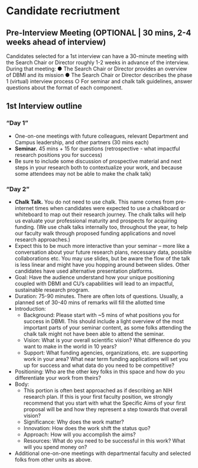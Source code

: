# Candidate recriutment
## Pre-Interview Meeting (OPTIONAL | 30 mins, 2-4 weeks ahead of interview)
Candidates selected for a 1st interview can have a 30-minute meeting with the Search Chair or Director roughly 1-2 weeks in advance of the interview. During that meeting:
●	The Search Chair or Director provides an overview of DBMI and its mission
●	The Search Chair or Director describes the phase 1 (virtual) interview process
  ○	For seminar and chalk talk guidelines, answer questions about the format of each component.

## 1st Interview outline
###	“Day 1”
-	One-on-one meetings with future colleagues, relevant Department and Campus leadership, and other partners (30 mins each)
-	**Seminar.** 45 mins + 15 for questions (retrospective - what impactful research positions you for success)
  -	Be sure to include some discussion of prospective material and next steps in your research  both to contextualize your work, and because some attendees may not be able to make the chalk talk)

###	“Day 2”
-	**Chalk Talk.** You do not need to use chalk. This name comes from pre-internet times when candidates were expected to use a chalkboard or whiteboard to map out their research journey. The chalk talks will help us evaluate your professional maturity and prospects for acquiring funding. (We use chalk talks internally too, throughout the year, to help our faculty walk through proposed funding applications and novel research approaches.)
  -	Expect this to be much more interactive than your seminar –  more like a conversation about your future research plans, necessary data, possible collaborations etc. You may use slides, but be aware the flow of the talk is less linear and might have you hopping around between slides. Other candidates have used alternative presentation platforms.
-	Goal: Have the audience understand how your unique positioning coupled with DBMI and CU’s capabilities will lead to an impactful, sustainable research program.
-	Duration: 75-90 minutes. There are often lots of questions. Usually, a planned set of 30-40 mins of remarks will fill the allotted time
  -	Introduction:
    -	Background: Please start with ~5 mins of what positions you for success in DBMI. This should include a light overview of the most important parts of your seminar content, as some folks attending the chalk talk might not have been able to attend the seminar.
    -	Vision: What is your overall scientific vision? What difference do you want to make in the world in 10 years?
    -	Support: What funding agencies, organizations, etc. are supporting work in your area? What near term funding applications will set you up for success and what data do you need to be competitive?
  -	Positioning: Who are the other key folks in this space and how do you differentiate your work from theirs?
  -	Body:
    -	This portion is often best approached as if describing an NIH research plan. If this is your first faculty position, we strongly recommend that you start with what the Specific Aims of your first proposal will be and how they represent a step towards that overall vision?
    -	Significance: Why does the work matter?
    -	Innovation: How does the work shift the status quo?
    -	Approach: How will you accomplish the aims?
    -	Resources: What do you need to be successful in this work? What will you spend money on?
-	Additional one-on-one meetings with departmental faculty and selected folks from other units as above. 
